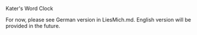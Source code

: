 Kater's Word Clock

For now, please see German version in LiesMich.md. English version will be provided in the future.
